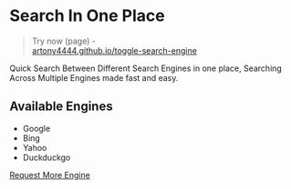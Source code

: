 # Search In One Place
> Try now (page) -<br> [artony4444.github.io/toggle-search-engine](https://artony4444.github.io/toggle-search-engine/) <br>

Quick Search Between Different Search Engines in one place, Searching Across Multiple Engines made fast and easy.

## Available Engines
* Google
* Bing
* Yahoo
* Duckduckgo <br>

[Request More Engine](https://github.com/artony4444/toggle-search-engine/discussions/1)

